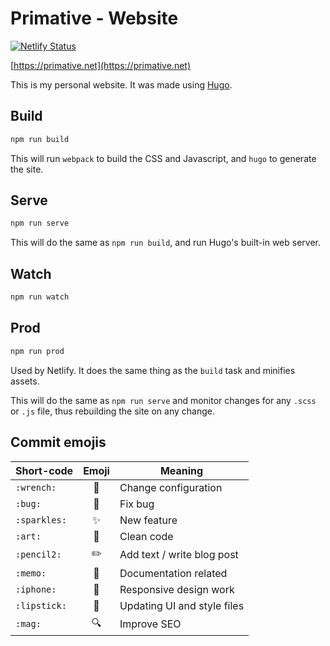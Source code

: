 # Primative - Website

[![Netlify Status](https://api.netlify.com/api/v1/badges/e5c7f5ad-5764-42e2-9f03-aa8d74526160/deploy-status)](https://app.netlify.com/sites/primative/deploys)

[https://primative.net](https://primative.net)

This is my personal website. It was made using [Hugo](https://gohugo.io/).

## Build

```bash
npm run build
```

This will run `webpack` to build the CSS and Javascript, and `hugo` to generate the site.

## Serve

```bash
npm run serve
```

This will do the same as `npm run build`, and run Hugo's built-in web server.

## Watch

```bash
npm run watch
```

## Prod

```bash
npm run prod
```

Used by Netlify. It does the same thing as the `build` task and minifies assets.

This will do the same as `npm run serve` and monitor changes for any `.scss` or `.js` file, thus rebuilding the site on any change.

## Commit emojis

| Short-code   | Emoji | Meaning                     |
| ------------ | :---: | --------------------------- |
| `:wrench:`   |  🔧   | Change configuration        |
| `:bug:`      |  🐛   | Fix bug                     |
| `:sparkles:` |  ✨   | New feature                 |
| `:art:`      |  🎨   | Clean code                  |
| `:pencil2:`  |  ✏️   | Add text / write blog post  |
| `:memo:`     |  📝   | Documentation related       |
| `:iphone:`   |  📱   | Responsive design work      |
| `:lipstick:` |  💄   | Updating UI and style files |
| `:mag:`      |  🔍   | Improve SEO                 |
